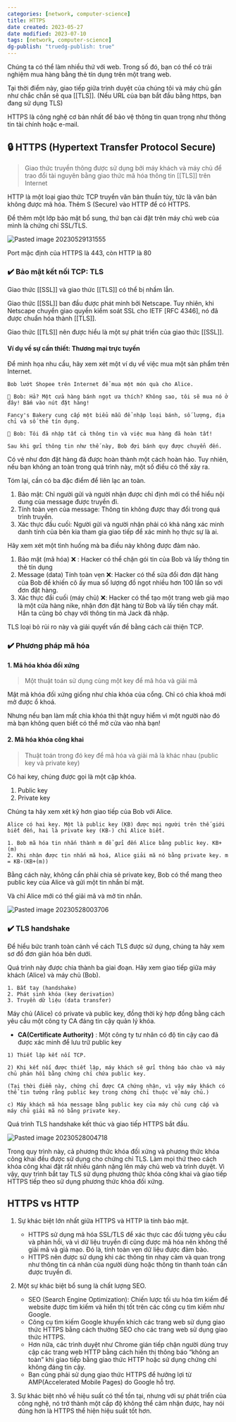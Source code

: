 ```yaml
---
categories: [network, computer-science]
title: HTTPS
date created: 2023-05-27
date modified: 2023-07-10
tags: [network, computer-science]
dg-publish: "truedg-publish: true"
---
```


Chúng ta có thể làm nhiều thứ với web. Trong số đó, bạn có thể có trải nghiệm mua hàng bằng thẻ tín dụng trên một trang web.

Tại thời điểm này, giao tiếp giữa trình duyệt của chúng tôi và máy chủ gần như chắc chắn sẽ qua [[TLS]]. (Nếu URL của bạn bắt đầu bằng https, bạn đang sử dụng TLS)

HTTPS là công nghệ cơ bản nhất để bảo vệ thông tin quan trọng như thông tin tài chính hoặc e-mail.

## 🔒 HTTPS (Hypertext Transfer Protocol Secure)

> Giao thức truyền thông được sử dụng bởi máy khách và máy chủ để trao đổi tài nguyên bằng giao thức mã hóa thông tin [[TLS]] trên Internet

HTTP là một loại giao thức TCP truyền văn bản thuần túy, tức là văn bản không được mã hóa. Thêm S (Secure) vào HTTP để có HTTPS.

Để thêm một lớp bảo mật bổ sung, thứ bạn cài đặt trên máy chủ web của mình là chứng chỉ SSL/TLS.

![Pasted image 20230529131555](https://raw.githubusercontent.com/vanhung4499/images/master/snap/Pasted%20image%2020230529131555.png)

Port mặc định của HTTPS là 443, còn HTTP là 80

### ✔️ Bảo mật kết nối TCP: TLS

Giao thức [[SSL]] và giao thức [[TLS]] có thể bị nhầm lẫn.

Giao thức [[SSL]] ban đầu được phát minh bởi Netscape. Tuy nhiên, khi Netscape chuyển giao quyền kiểm soát SSL cho IETF [RFC 4346], nó đã được chuẩn hóa thành [[TLS]].

Giao thức [[TLS]] nên được hiểu là một sự phát triển của giao thức [[SSL]].

#### Ví dụ về sự cần thiết: Thương mại trực tuyến

Để minh họa nhu cầu, hãy xem xét một ví dụ về việc mua một sản phẩm trên Internet.

```
Bob lướt Shopee trên Internet để mua một món quà cho Alice.

🐰 Bob: Hả? Một cửa hàng bánh ngọt ưa thích? Không sao, tôi sẽ mua nó ở đây! Bấm vào nút đặt hàng!

Fancy's Bakery cung cấp một biểu mẫu để nhập loại bánh, số lượng, địa chỉ và số thẻ tín dụng.
 
🐰 Bob: Tôi đã nhập tất cả thông tin và việc mua hàng đã hoàn tất!

Sau khi gửi thông tin như thế này, Bob đợi bánh quy được chuyển đến.
```

Có vẻ như đơn đặt hàng đã được hoàn thành một cách hoàn hảo. Tuy nhiên, nếu bạn không an toàn trong quá trình này, một số điều có thể xảy ra.

Tóm lại, cần có ba đặc điểm để liên lạc an toàn.

1. Bảo mật: Chỉ người gửi và người nhận được chỉ định mới có thể hiểu nội dung của message được truyền đi.
2. Tính toàn vẹn của message: Thông tin không được thay đổi trong quá trình truyền.
3. Xác thực đầu cuối: Người gửi và người nhận phải có khả năng xác minh danh tính của bên kia tham gia giao tiếp để xác minh họ thực sự là ai.

Hãy xem xét một tình huống mà ba điều này không được đảm nảo.

1. Bảo mật (mã hóa) ❌ : Hacker có thể chặn gói tin của Bob và lấy thông tin thẻ tín dụng
2. Message (data) Tính toàn vẹn ❌: Hacker có thể sửa đổi đơn đặt hàng của Bob để khiến cô ấy mua số lượng đồ ngọt nhiều hơn 100 lần so với đơn đặt hàng.
3. Xác thực đầi cuối (máy chủ) ❌: Hacker có thể tạo một trang web giả mạo là một cửa hàng nike, nhận đơn đặt hàng từ Bob và lấy tiền chạy mất. Hắn ta cũng bỏ chạy với thông tin mà Jack đã nhập.

TLS loại bỏ rủi ro này và giải quyết vấn đề bằng cách cải thiện TCP.

### ✔️ Phương pháp mã hóa

#### 1. Mã hóa khóa đối xứng

> Một thuật toán sử dụng cùng một key để mã hóa và giải mã

Mật mã khóa đối xứng giống như chìa khóa của cổng. Chỉ có chìa khoá mới mở được ổ khoá.

Nhưng nếu bạn làm mất chìa khóa thì thật nguy hiểm vì một người nào đó mà bạn không quen biết có thể mở cửa vào nhà bạn!

#### 2. Mã hóa khóa công khai  

> Thuật toán trong đó key để mã hóa và giải mã là khác nhau (public key và private key)

Có hai key, chúng được gọi là một cặp khóa.

1. Public key  
2. Private key

Chúng ta hãy xem xét kỹ hơn giao tiếp của Bob với Alice.

```
Alice có hai key. Một là public key (KB) được mọi người trên thế giới biết đến, hai là private key (KB-) chỉ Alice biết.

1. Bob mã hóa tin nhắn thành m để gửi đến Alice bằng public key. KB+(m)
2. Khi nhận được tin nhắn mã hoá, Alice giải mã nó bằng private key. m = KB-(KB+(m)) 
```

Bằng cách này, không cần phải chia sẻ private key, Bob có thể mang theo public key của Alice và gửi một tin nhắn bí mật.

Và chỉ Alice mới có thể giải mã và mở tin nhắn.

![Pasted image 20230528003706](https://raw.githubusercontent.com/vanhung4499/images/master/snap/Pasted%20image%2020230528003706.png)

### ✔️ TLS handshake

Để hiểu bức tranh toàn cảnh về cách TLS được sử dụng, chúng ta hãy xem sơ đồ đơn giản hóa bên dưới.

Quá trình này được chia thành ba giai đoạn. Hãy xem giao tiếp giữa máy khách (Alice) và máy chủ (Bob).

```
1. Bắt tay (handshake)
2. Phát sinh khóa (key derivation)
3. Truyền dữ liệu (data transfer)
```

Máy chủ (Alice) có private và public key, đồng thời ký hợp đồng bằng cách yêu cầu một công ty CA đáng tin cậy quản lý khóa.

- **CA(Certificate Authority)** : Một công ty tư nhân có độ tin cậy cao đã được xác minh để lưu trữ public key

```
1) Thiết lập kết nối TCP.

2) Khi kết nối được thiết lập, máy khách sẽ gửi thông báo chào và máy chủ phản hồi bằng chứng chỉ chứa public key.

(Tại thời điểm này, chứng chỉ được CA chứng nhận, vì vậy máy khách có thể tin tưởng rằng public key trong chứng chỉ thuộc về máy chủ.)

c) Máy khách mã hóa message bằng public key của máy chủ cung cấp và máy chủ giải mã nó bằng private key.
```

Quá trình TLS handshake kết thúc và giao tiếp HTTPS bắt đầu.

![Pasted image 20230528004718](https://raw.githubusercontent.com/vanhung4499/images/master/snap/Pasted%20image%2020230528004718.png)

Trong quy trình này, cả phương thức khóa đối xứng và phương thức khóa công khai đều được sử dụng cho chứng chỉ TLS. Làm mọi thứ theo cách khóa công khai đặt rất nhiều gánh nặng lên máy chủ web và trình duyệt. Vì vậy, quy trình bắt tay TLS sử dụng phương thức khóa công khai và giao tiếp HTTPS tiếp theo sử dụng phương thức khóa đối xứng.

## HTTPS vs HTTP

1. Sự khác biệt lớn nhất giữa HTTPS và HTTP là tính bảo mật.

	- HTTPS sử dụng mã hóa SSL/TLS để xác thực các đối tượng yêu cầu và phản hồi, và vì dữ liệu truyền đi cũng được mã hóa nên không thể giải mã và giả mạo. Đó là, tính toàn vẹn dữ liệu được đảm bảo.
	- HTTPS nên được sử dụng khi các thông tin nhạy cảm và quan trọng như thông tin cá nhân của người dùng hoặc thông tin thanh toán cần được truyền đi.

2. Một sự khác biệt bổ sung là chất lượng SEO.

	- SEO (Search Engine Optimization): Chiến lược tối ưu hóa tìm kiếm để website được tìm kiếm và hiển thị tốt trên các công cụ tìm kiếm như Google.  
	- Công cụ tìm kiếm Google khuyến khích các trang web sử dụng giao thức HTTPS bằng cách thưởng SEO cho các trang web sử dụng giao thức HTTPS.
	- Hơn nữa, các trình duyệt như Chrome gián tiếp chặn người dùng truy cập các trang web HTTP bằng cách hiển thị thông báo “không an toàn” khi giao tiếp bằng giao thức HTTP hoặc sử dụng chứng chỉ không đáng tin cậy.
	- Bạn cũng phải sử dụng giao thức HTTPS để hưởng lợi từ AMP(Accelerated Mobile Pages) do Google hỗ trợ.

3. Sự khác biệt nhỏ về hiệu suất có thể tồn tại, nhưng với sự phát triển của công nghệ, nó trở thành một cấp độ không thể cảm nhận được, hay nói đúng hơn là HTTPS thể hiện hiệu suất tốt hơn.
